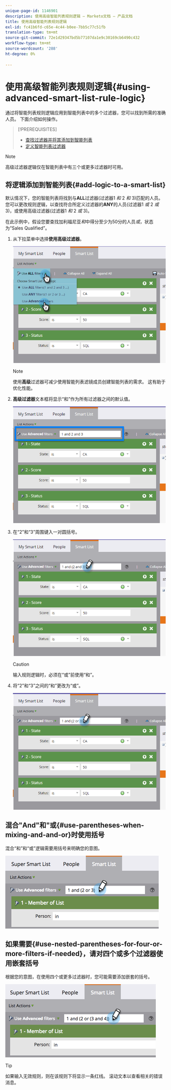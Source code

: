 ```yaml
---
unique-page-id: 1146901
description: 使用高级智能列表规则逻辑 — Marketo文档 — 产品文档
title: 使用高级智能列表规则逻辑
exl-id: fc41b6fd-c65e-4c44-b0ee-7bb5c77c51fb
translation-type: tm+mt
source-git-commit: 72e1d29347bd5b77107da1e9c30169cb6490c432
workflow-type: tm+mt
source-wordcount: '288'
ht-degree: 0%

---
```


# 使用高级智能列表规则逻辑{#using-advanced-smart-list-rule-logic}

通过将智能列表规则逻辑应用到智能列表中的多个过滤器，您可以找到所需的准确人员。 下面介绍如何操作。

>[!PREREQUISITES]
>
>* [查找过滤器并将其添加到智能列表](/help/marketo/product-docs/core-marketo-concepts/smart-lists-and-static-lists/creating-a-smart-list/find-and-add-filters-to-a-smart-list.md)
>* [定义智能列表过滤器](/help/marketo/product-docs/core-marketo-concepts/smart-lists-and-static-lists/creating-a-smart-list/define-smart-list-filters.md)


>[!NOTE]
>
>高级过滤器逻辑仅在智能列表中有三个或更多过滤器时可用。

## 将逻辑添加到智能列表{#add-logic-to-a-smart-list}

默认情况下，您的智能列表将找到与&#x200B;**ALL**&#x200B;过滤器(过滤器1 _和_ 2 _和_ 3)匹配的人员。 您可以更改规则逻辑，以查找符合所定义过滤器的&#x200B;**ANY**&#x200B;的人员(过滤器1 _或_ 2 _或_ 3)，或使用高级过滤器(过滤器1 _和_ 2 _或_ 3)。

在此示例中，假设您要查找加利福尼亚&#x200B;_和_&#x200B;中得分至少为50分的人员&#x200B;_或_，状态为“Sales Qualified”。

1. 从下拉菜单中选择&#x200B;**使用高级过滤器**。

   ![](assets/one.png)

   >[!NOTE]
   >
   >使用&#x200B;**高级**&#x200B;过滤器可减少使用智能列表滤镜成员创建智能列表的需求。 这有助于优化性能。

1. **高级过滤器**&#x200B;文本框将显示“和”作为所有过滤器之间的默认值。

   ![](assets/two-2.png)

1. 在“2”和“3”周围键入一对圆括号。

   ![](assets/three-2.png)

   >[!CAUTION]
   >
   >输入规则逻辑时，必须在“或”前使用“和”。

1. 将“2”和“3”之间的“和”更改为“或”。

   ![](assets/four-1.png)

## 混合&quot;And&quot;和&quot;或{#use-parentheses-when-mixing-and-and-or}时使用括号

混合“和”和“或”逻辑需要用括号来明确您的意图。

![](assets/advancedfilters-parent.png)

## 如果需要{#use-nested-parentheses-for-four-or-more-filters-if-needed}，请对四个或多个过滤器使用嵌套括号

根据您的意图，在使用四个或更多过滤器时，您可能需要添加嵌套的括号。

![](assets/advancedfilters-nested.png)

>[!TIP]
>
>如果输入无效规则，则在该规则下将显示一条红线。 滚动文本以查看相关的错误消息。
